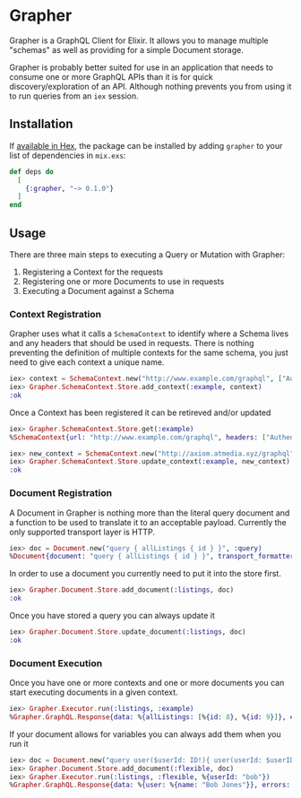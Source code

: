 # Grapher

Grapher is a GraphQL Client for Elixir.  It allows you to manage multiple "schemas" as well as providing for a simple Document storage.

Grapher is probably better suited for use in an application that needs to consume one or more GraphQL APIs than it is for quick discovery/exploration of an API.  Although nothing prevents you from using it to run queries from an `iex` session.

## Installation

If [available in Hex](https://hex.pm/docs/publish), the package can be installed
by adding `grapher` to your list of dependencies in `mix.exs`:

```elixir
def deps do
  [
    {:grapher, "~> 0.1.0"}
  ]
end
```

## Usage

There are three main steps to executing a Query or Mutation with Grapher:

1. Registering a Context for the requests
2. Registering one or more Documents to use in requests
3. Executing a Document against a Schema

### Context Registration

Grapher uses what it calls a `SchemaContext` to identify where a Schema lives and any headers that should be used in requests.  There is nothing preventing the definition of multiple contexts for the same schema, you just need to give each context a unique name.

```elixir
iex> context = SchemaContext.new("http://www.example.com/graphql", ["Authentication": "bearer 88"])
iex> Grapher.SchemaContext.Store.add_context(:example, context)
:ok
```

Once a Context has been registered it can be retireved and/or updated

```elixir
iex> Grapher.SchemaContext.Store.get(:example)
%SchemaContext{url: "http://www.example.com/graphql", headers: ["Authentication": "bearer 88"]}

iex> new_context = SchemaContext.new("http://axiom.atmedia.xyz/graphql")
iex> Grapher.SchemaContext.Store.update_context(:example, new_context)
:ok
```

### Document Registration

A Document in Grapher is nothing more than the literal query document and a function to be used to translate it to an acceptable payload.  Currently the only supported transport layer is HTTP.

```elixir
iex> doc = Document.new("query { allListings { id } }", :query)
%Document{document: "query { allListings { id } }", transport_formatter: &Request.query/2}
```

In order to use a document you currently need to put it into the store first.

```elixir
iex> Grapher.Document.Store.add_document(:listings, doc)
:ok
```

Once you have stored a query you can always update it

```elixir
iex> Grapher.Document.Store.update_document(:listings, doc)
:ok
```

### Document Execution

Once you have one or more contexts and one or more documents you can start executing documents in a given context.

```elixir
iex> Grapher.Executor.run(:listings, :example)
%Grapher.GraphQL.Response{data: %{allListings: [%{id: 8}, %{id: 9}]}, errors: :empty, status_code: 200, transport_error: :empty}
```

If your document allows for variables you can always add them when you run it

```elixir
iex> doc = Document.new("query user($userId: ID!){ user(userId: $userID) { name } }", :query)
iex> Grapher.Document.Store.add_document(:flexible, doc)
iex> Grapher.Executor.run(:listings, :flexible, %{userId: "bob"})
%Grapher.GraphQL.Response{data: %{user: %{name: "Bob Jones"}}, errors: :empty, status_code: 200, transport_error: :empty}
```
